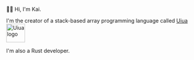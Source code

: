 👋🏽 Hi, I'm Kai.

I'm the creator of a stack-based array programming language called [Uiua](https://uiua.org) <img src="site/uiua-logo.png" height="50" alt="Uiua logo"/>

I'm also a Rust developer.